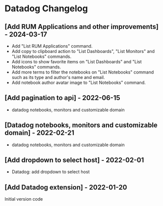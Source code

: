 # Datadog Changelog

## [Add RUM Applications and other improvements] - 2024-03-17

* Add "List RUM Applications" command.
* Add copy to clipboard action to "List Dashboards", "List Monitors" and "List Notebooks" commands.
* Add icons to show favorite items on "List Dashboards" and "List Notebooks" commands.
* Add more terms to filter the notebooks on "List Notebooks" command such as its type and author's name and email.
* Add notebook author avatar image to "List Notebooks" command.

## [Add pagination to api] - 2022-06-15

* datadog notebooks, monitors and customizable domain

## [Datadog notebooks, monitors and customizable domain] - 2022-02-21

* datadog notebooks, monitors and customizable domain

## [Add dropdown to select host] - 2022-02-01

* Datadog: add dropdown to select host 

## [Add Datadog extension] - 2022-01-20

Initial version code
